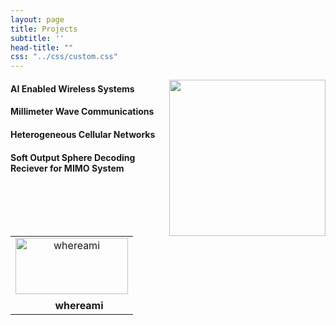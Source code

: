 ```yaml
---
layout: page
title: Projects
subtitle: ''
head-title: ""
css: "../css/custom.css"
---
```

<img align="right" src="../img/Coffee.png" height="250px">

#### AI Enabled Wireless Systems

#### Millimeter Wave Communications

#### Heterogeneous Cellular Networks

#### Soft Output Sphere Decoding Reciever for MIMO System
<table id="repo-table">
<tbody>
<tr>
    <td id="whereami"><center>
      <a><img alt="whereami" width="180" height="90" style="object-fit: contain;" src="data/model111(2).pdf"></a>
      <div style="margin-top: 0.5rem"><i class="fa fa-star"></i><span class="stars" style="margin-right: 1rem; margin-left: 0.5rem"></span><b>whereami</b></div>
      <a class="repo-description"></a>
    </center></td>
</tr>
</tbody>
</table>





































